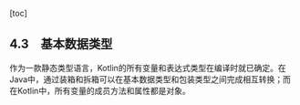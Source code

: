 [toc]

## 4.3　基本数据类型

作为一款静态类型语言，Kotlin的所有变量和表达式类型在编译时就已确定。在Java中，通过装箱和拆箱可以在基本数据类型和包装类型之间完成相互转换；而在Kotlin中，所有变量的成员方法和属性都是对象。

